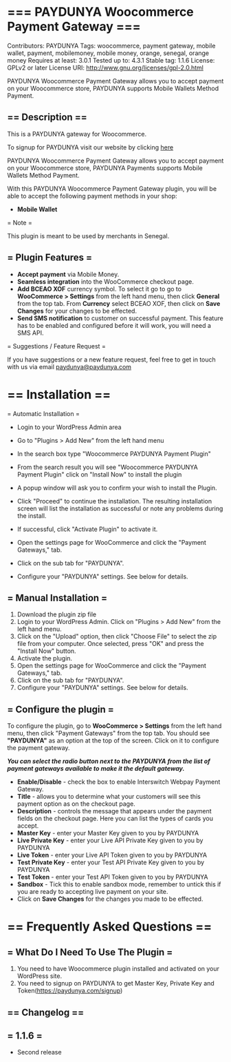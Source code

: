 # === PAYDUNYA Woocommerce Payment Gateway ===
Contributors: PAYDUNYA
Tags: woocommerce, payment gateway, mobile wallet, payment, mobilemoney, mobile money, orange, senegal, orange money
Requires at least: 3.0.1
Tested up to: 4.3.1
Stable tag: 1.1.6
License: GPLv2 or later
License URI: http://www.gnu.org/licenses/gpl-2.0.html

PAYDUNYA Woocommerce Payment Gateway allows you to accept payment on your Woocommerce store, PAYDUNYA supports Mobile Wallets Method Payment.



## == Description ==

This is a PAYDUNYA gateway for Woocommerce.


To signup for PAYDUNYA visit our website by clicking [here](https://paydunya.com/signup)

PAYDUNYA Woocommerce Payment Gateway allows you to accept payment on your Woocommerce store, PAYDUNYA Payments supports Mobile Wallets Method Payment.

With this PAYDUNYA Woocommerce Payment Gateway plugin, you will be able to accept the following payment methods in your shop:

- __Mobile Wallet__

= Note =

This plugin is meant to be used by merchants in Senegal.

## = Plugin Features =

-   __Accept payment__ via Mobile Money.
- 	__Seamless integration__ into the WooCommerce checkout page.
- 	__Add BCEAO XOF__ currency symbol. To select it go to go to __WooCommerce > Settings__ from the left hand menu, then click __General__ from the top tab. From __Currency__ select BCEAO XOF, then click on __Save Changes__ for your changes to be effected.
- 	__Send SMS notification__ to customer on successful payment. This feature has to be enabled and configured before it will work, you will need a SMS API.


= Suggestions / Feature Request =

If you have suggestions or a new feature request, feel free to get in touch with us via email paydunya@paydunya.com



# == Installation ==

= Automatic Installation =
- 	Login to your WordPress Admin area
- 	Go to "Plugins > Add New" from the left hand menu
- 	In the search box type "Woocommerce PAYDUNYA Payment Plugin"
-	From the search result you will see "Woocommerce PAYDUNYA Payment Plugin" click on "Install Now" to install the plugin
-	A popup window will ask you to confirm your wish to install the Plugin.

- Click "Proceed" to continue the installation. The resulting installation screen will list the installation as successful or note any problems during the install.
- If successful, click "Activate Plugin" to activate it.
- 	Open the settings page for WooCommerce and click the "Payment Gateways," tab.
- 	Click on the sub tab for "PAYDUNYA".
-	Configure your "PAYDUNYA" settings. See below for details.

## = Manual Installation =
1. 	Download the plugin zip file
2. 	Login to your WordPress Admin. Click on "Plugins > Add New" from the left hand menu.
3.  Click on the "Upload" option, then click "Choose File" to select the zip file from your computer. Once selected, press "OK" and press the "Install Now" button.
4.  Activate the plugin.
5. 	Open the settings page for WooCommerce and click the "Payment Gateways," tab.
6. 	Click on the sub tab for "PAYDUNYA".
7.	Configure your "PAYDUNYA" settings. See below for details.



## = Configure the plugin =
To configure the plugin, go to __WooCommerce > Settings__ from the left hand menu, then click "Payment Gateways" from the top tab. You should see __"PAYDUNYA"__ as an option at the top of the screen. Click on it to configure the payment gateway.

__*You can select the radio button next to the PAYDUNYA from the list of payment gateways available to make it the default gateway.*__

- __Enable/Disable__ - check the box to enable Interswitch Webpay Payment Gateway.
- __Title__ - allows you to determine what your customers will see this payment option as on the checkout page.
- __Description__ - controls the message that appears under the payment fields on the checkout page. Here you can list the types of cards you accept.
- __Master Key__  - enter your Master Key given to you by PAYDUNYA
- __Live Private Key__  - enter your Live API Private Key given to you by PAYDUNYA
- __Live Token__  - enter your Live API Token given to you by PAYDUNYA
- __Test Private Key__  - enter your Test API Private Key given to you by PAYDUNYA
- __Test Token__  - enter your Test API Token  given to you by PAYDUNYA
- __Sandbox__  - Tick this to enable sandbox mode, remember to untick this if you are ready to accepting live payment on your site.
- Click on __Save Changes__ for the changes you made to be effected.





# == Frequently Asked Questions ==

## = What Do I Need To Use The Plugin =

1.	You need to have Woocommerce plugin installed and activated on your WordPress site.
2.	You need to signup on PAYDUNYA to get Master Key, Private Key and Token(https://paydunya.com/signup)



## == Changelog ==

## = 1.1.6 =
-   Second release
